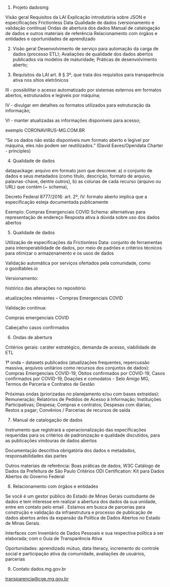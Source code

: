 1. Projeto dadosmg

Visão geral
Requisitos da LAI
Explicação introdutória sobre JSON e especificações Frictionless Data
Qualidade de dados (versionamento e validação contínua)
Ondas de abertura dos dados 
Manual de catalogação de dados e outros materiais de referência
Relacionamento com órgãos e entidades e oportunidades de aprendizado

2. Visão geral
 Desenvolvimento de serviço para automação da carga de 
dados (processo ETL);
 Avaliações de qualidade dos dados abertos publicados 
via modelos de maturidade;
 Práticas de desenvolvimento aberto;

3. Requisitos da LAI
art. 8 § 3º, que trata dos requisitos para transparência ativa nos sítios eletrônicos

III - possibilitar o acesso automatizado por sistemas externos em formatos abertos, estruturados e legíveis por máquina; 

IV - divulgar em detalhes os formatos utilizados para estruturação da informação; 

VI - manter atualizadas as informações disponíveis para acesso;

exemplo CORONAVIRUS-MG.COM.BR

“Se os dados não estão disponíveis num formato aberto e legível por máquina, eles não podem ser reutilizados.” (David Eaves/Opendata Charter - principles)

4. Qualidade de dados

datapackage: arquivo em formato json que descreve:
a) o conjunto de dados e seus metadados (como título, descrição, formato de arquivo, palavras-chave, dentre outros),
b) as colunas de cada recurso (arquivo ou URL) que contém (~ schema),

Decreto Federal 8777/2016: art. 2º, IV: formato aberto implica que a especificação esteja documentada publicamente

Exemplo: Compras Emergenciais COVID
Schema: alternativas para representação de endereço
Resposta ativa à dúvida sobre uso dos dados abertos

5. Qualidade de dados

Utilização de especificações da Frictionless Data: conjunto de ferramentas para interoperabilidade de dados, por meio de padrões e critérios técnicos para otimizar o armazenamento e os usos de dados

Validação automática por serviços ofertados pela comunidade, como o goodtables.io

Versionamento: 

 histórico das alterações no repositório  

 atualizações relevantes – Compras Emergenciais COVID

 Validação contínua: 

Compras emergenciais COVID

Cabeçalho casos confirmados

6. Ondas de abertura

 Critérios gerais: caráter estratégico, demanda de acesso, viabilidade de ETL

1ª onda – datasets publicados (atualizações frequentes, repercussão massiva, arquivos unitários como recursos dos conjuntos de dados): Compras Emergenciais COVID-19, Óbitos confirmados por COVID-19, Casos confirmados por COVID-19, Doações e comodatos - Selo Amigo MG, Termos de Parceria e Contratos de Gestão

Próximas ondas (priorizadas no planejamento e/ou com bases extraídas): Remuneração; Relatórios de Pedidos de Acesso à Informação; Instituições Participativas; Despesa; Compras e contratos; Despesas com diárias; Restos a pagar; Convênios / Parcerias de recursos de saída

7. Manual de catalogação de dados

Instrumento que registrará a operacionalização das especificações requeridas para os critérios de padronização e qualidade discutidos, para as publicações vindouras de dados abertos

 Documentação descritiva obrigatória dos dados e metadados, responsabilidades das partes

Outros materiais de referência:
Boas práticas de dados, W3C
Catálogo de Dados da Prefeitura de São Paulo
Critérios ODI Certification:
Kit para Dados Abertos do Governo Federal

8. Relacionamento com órgãos e entidades

Se você é um gestor público do Estado de Minas Gerais custodiante de dados e tem interesse em realizar a abertura dos dados da sua unidade, entre em contato pelo email . Estamos em busca de parcerias para construção e validação da infraestrutura e processo de publicação de dados abertos antes da expansão da Política de Dados Abertos no Estado de Minas Gerais.

Interfaces com Inventário de Dados Pessoais e sua respectiva política a ser elaborada; com o Guia de Transparência Ativa

Oportunidades: aprendizado mútuo, data literacy, incremento do controle social e participação ativa da comunidade, avaliações de usuários, parcerias

9. Contato
dados.mg.gov.br

transparencia@cge.mg.gov.br
